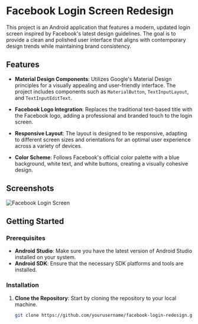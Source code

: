 # Facebook Login Screen Redesign

This project is an Android application that features a modern, updated login screen inspired by Facebook's latest design guidelines. The goal is to provide a clean and polished user interface that aligns with contemporary design trends while maintaining brand consistency.

## Features

- **Material Design Components**: Utilizes Google's Material Design principles for a visually appealing and user-friendly interface. The project includes components such as `MaterialButton`, `TextInputLayout`, and `TextInputEditText`.
  
- **Facebook Logo Integration**: Replaces the traditional text-based title with the Facebook logo, adding a professional and branded touch to the login screen.

- **Responsive Layout**: The layout is designed to be responsive, adapting to different screen sizes and orientations for an optimal user experience across a variety of devices.

- **Color Scheme**: Follows Facebook's official color palette with a blue background, white text, and white buttons, creating a visually cohesive design.

## Screenshots

![Facebook Login Screen](path_to_screenshot)

## Getting Started

### Prerequisites

- **Android Studio**: Make sure you have the latest version of Android Studio installed on your system.
- **Android SDK**: Ensure that the necessary SDK platforms and tools are installed.

### Installation

1. **Clone the Repository**: Start by cloning the repository to your local machine.
   ```bash
   git clone https://github.com/yourusername/facebook-login-redesign.git
